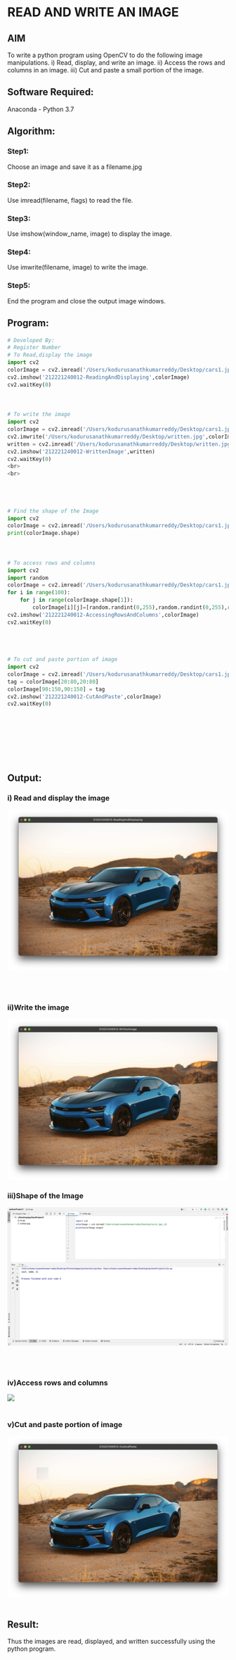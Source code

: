 # READ AND WRITE AN IMAGE
## AIM
To write a python program using OpenCV to do the following image manipulations.
i) Read, display, and write an image.
ii) Access the rows and columns in an image.
iii) Cut and paste a small portion of the image.

## Software Required:
Anaconda - Python 3.7
## Algorithm:
### Step1:
Choose an image and save it as a filename.jpg
### Step2:
Use imread(filename, flags) to read the file.
### Step3:
Use imshow(window_name, image) to display the image.
### Step4:
Use imwrite(filename, image) to write the image.
### Step5:
End the program and close the output image windows.
## Program:
```python
# Developed By:
# Register Number
# To Read,display the image
import cv2
colorImage = cv2.imread('/Users/kodurusanathkumarreddy/Desktop/cars1.jpg',1)
cv2.imshow('212221240012-ReadingAndDisplaying',colorImage)
cv2.waitKey(0)



# To write the image
import cv2
colorImage = cv2.imread('/Users/kodurusanathkumarreddy/Desktop/cars1.jpg',1)
cv2.imwrite('/Users/kodurusanathkumarreddy/Desktop/written.jpg',colorImage)
written = cv2.imread('/Users/kodurusanathkumarreddy/Desktop/written.jpg',1)
cv2.imshow('212221240012-WrittenImage',written)
cv2.waitKey(0)
<br>
<br>




# Find the shape of the Image
import cv2
colorImage = cv2.imread('/Users/kodurusanathkumarreddy/Desktop/cars1.jpg',1)
print(colorImage.shape)



# To access rows and columns
import cv2
import random
colorImage = cv2.imread('/Users/kodurusanathkumarreddy/Desktop/cars1.jpg',1)
for i in range(100):
    for j in range(colorImage.shape[1]):
        colorImage[i][j]=[random.randint(0,255),random.randint(0,255),random.randint(0,255)]
cv2.imshow('212221240012-AccessingRowsAndColumns',colorImage)
cv2.waitKey(0)




# To cut and paste portion of image
import cv2
colorImage = cv2.imread('/Users/kodurusanathkumarreddy/Desktop/cars1.jpg',1)
tag = colorImage[20:80,20:80]
colorImage[90:150,90:150] = tag
cv2.imshow('212221240012-CutAndPaste',colorImage)
cv2.waitKey(0)









```
## Output:

### i) Read and display the image

![](ReadDisplay.png)

<br>
<br>

### ii)Write the image
![](WrittenImage.png)


### iii)Shape of the Image
![](Shape1.png)


<br>
<br>

### iv)Access rows and columns
![](Accessing.png)
<br>
<br>

### v)Cut and paste portion of image
![](cutPaste.png)
<br>
<br>

## Result:
Thus the images are read, displayed, and written successfully using the python program.


